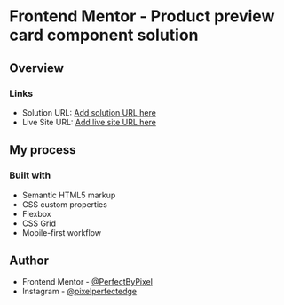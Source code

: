 # Frontend Mentor - Product preview card component solution

## Overview

  ### Links

  - Solution URL: [Add solution URL here](https://your-solution-url.com)
  - Live Site URL: [Add live site URL here](https://your-live-site-url.com)

## My process

  ### Built with

  - Semantic HTML5 markup
  - CSS custom properties
  - Flexbox
  - CSS Grid
  - Mobile-first workflow

  ## Author

  - Frontend Mentor - [@PerfectByPixel](https://www.frontendmentor.io/profile/PerfectByPixel)
  - Instagram - [@pixelperfectedge](https://www.instagram.com/pixelperfectedge/)

